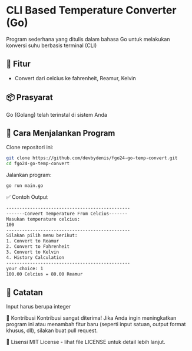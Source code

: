 # CLI Based Temperature Converter (Go)
Program sederhana yang ditulis dalam bahasa Go untuk melakukan konversi suhu berbasis terminal (CLI)

## 🔧 Fitur
- Convert dari celcius ke fahrenheit, Reamur, Kelvin

## 📦 Prasyarat
Go (Golang) telah terinstal di sistem Anda

## 🚀 Cara Menjalankan Program
Clone repositori ini:
```bash
git clone https://github.com/devbydenis/fgo24-go-temp-convert.git
cd fgo24-go-temp-convert
```
Jalankan program:
```bash
go run main.go
```

✅ Contoh Output
```bash
-----------------------------------------------
-------Convert Temperature From Celcius-------
Masukan temperature celcius:
100
-----------------------------------------------
Silakan pilih menu berikut:
1. Convert to Reamur
2. Convert to Fahrenheit
3. Convert to Kelvin
4. History Calculation
-----------------------------------------------
your choice: 1
100.00 Celcius = 80.00 Reamur
```


## 📝 Catatan
Input harus berupa integer

🤝 Kontribusi
Kontribusi sangat diterima! Jika Anda ingin meningkatkan program ini atau menambah fitur baru (seperti input satuan, output format khusus, dll), silakan buat pull request.

📄 Lisensi
MIT License - lihat file LICENSE untuk detail lebih lanjut.